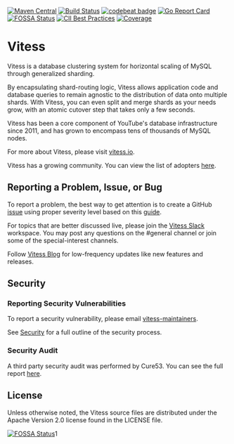 [![Maven Central](https://maven-badges.herokuapp.com/maven-central/io.vitess/vitess-jdbc/badge.svg)](https://maven-badges.herokuapp.com/maven-central/io.vitess/vitess-jdbc)
[![Build Status](https://travis-ci.org/vitessio/vitess.svg?branch=master)](https://travis-ci.org/vitessio/vitess/builds)
[![codebeat badge](https://codebeat.co/badges/51c9a056-1103-4522-9a9c-dc623821ea87)](https://codebeat.co/projects/github-com-youtube-vitess)
[![Go Report Card](https://goreportcard.com/badge/vitess.io/vitess)](https://goreportcard.com/report/vitess.io/vitess)
[![FOSSA Status](https://app.fossa.io/api/projects/git%2Bgithub.com%2Fvitessio%2Fvitess.svg?type=shield)](https://app.fossa.io/projects/git%2Bgithub.com%2Fvitessio%2Fvitess?ref=badge_shield)
[![CII Best Practices](https://bestpractices.coreinfrastructure.org/projects/1724/badge)](https://bestpractices.coreinfrastructure.org/projects/1724)
[![Coverage](https://sonarcloud.io/api/project_badges/measure?project=vitessio&metric=coverage)](https://sonarcloud.io/dashboard?id=vitessio)

# Vitess 

Vitess is a database clustering system for horizontal scaling of MySQL
through generalized sharding.

By encapsulating shard-routing logic, Vitess allows application code and
database queries to remain agnostic to the distribution of data onto
multiple shards. With Vitess, you can even split and merge shards as your needs
grow, with an atomic cutover step that takes only a few seconds.

Vitess has been a core component of YouTube's database infrastructure
since 2011, and has grown to encompass tens of thousands of MySQL nodes.

For more about Vitess, please visit [vitess.io](https://vitess.io).

Vitess has a growing community. You can view the list of adopters
[here](https://github.com/vitessio/vitess/blob/main/ADOPTERS.md).

## Reporting a Problem, Issue, or Bug
To report a problem, the best way to get attention is to create a GitHub [issue](.https://github.com/vitessio/vitess/issues ) using proper severity level based on this [guide](https://github.com/vitessio/vitess/blob/main/SEVERITY.md). 

For topics that are better discussed live, please join the [Vitess Slack](https://vitess.io/slack) workspace.
You may post any questions on the #general channel or join some of the special-interest channels.

Follow [Vitess Blog](https://blog.vitess.io/) for low-frequency updates like new features and releases.

## Security

### Reporting Security Vulnerabilities

To report a security vulnerability, please email [vitess-maintainers](mailto:cncf-vitess-maintainers@lists.cncf.io).

See [Security](SECURITY.md) for a full outline of the security process.

### Security Audit

A third party security audit was performed by Cure53. You can see the full report [here](doc/VIT-01-report.pdf).

## License

Unless otherwise noted, the Vitess source files are distributed
under the Apache Version 2.0 license found in the LICENSE file.

[![FOSSA Status](https://app.fossa.io/api/projects/git%2Bgithub.com%2Fvitessio%2Fvitess.svg?type=large)](https://app.fossa.io/projects/git%2Bgithub.com%2Fvitessio%2Fvitess?ref=badge_large)1

